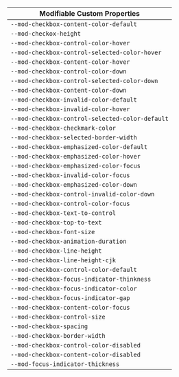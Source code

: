 | Modifiable Custom Properties |
| --- |
|`--mod-checkbox-content-color-default`|
|`--mod-checkox-height`|
|`--mod-checkbox-control-color-hover`|
|`--mod-checkbox-control-selected-color-hover`|
|`--mod-checkbox-content-color-hover`|
|`--mod-checkbox-control-color-down`|
|`--mod-checkbox-control-selected-color-down`|
|`--mod-checkbox-content-color-down`|
|`--mod-checkbox-invalid-color-default`|
|`--mod-checkbox-invalid-color-hover`|
|`--mod-checkbox-control-selected-color-default`|
|`--mod-checkbox-checkmark-color`|
|`--mod-checkbox-selected-border-width`|
|`--mod-checkbox-emphasized-color-default`|
|`--mod-checkbox-emphasized-color-hover`|
|`--mod-checkbox-emphasized-color-focus`|
|`--mod-checkbox-invalid-color-focus`|
|`--mod-checkbox-emphasized-color-down`|
|`--mod-checkbox-control-invalid-color-down`|
|`--mod-checkbox-control-color-focus`|
|`--mod-checkbox-text-to-control`|
|`--mod-checkbox-top-to-text`|
|`--mod-checkbox-font-size`|
|`--mod-checkbox-animation-duration`|
|`--mod-checkbox-line-height`|
|`--mod-checkbox-line-height-cjk`|
|`--mod-checkbox-control-color-default`|
|`--mod-checkbox-focus-indicator-thinkness`|
|`--mod-checkbox-focus-indicator-color`|
|`--mod-checkbox-focus-indicator-gap`|
|`--mod-checkbox-content-color-focus`|
|`--mod-checkbox-control-size`|
|`--mod-checkbox-spacing`|
|`--mod-checkbox-border-width`|
|`--mod-checkbox-control-color-disabled`|
|`--mod-checkbox-content-color-disabled`|
|`--mod-focus-indicator-thickness`|